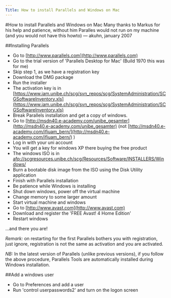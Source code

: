 ```yaml
---
Title: How to install Parallels and Windows on Mac
---
```

#How to install Parallels and Windows on Mac
Many thanks to Markus for his help and patience, without him Paralles would not run on my machine (and you would not have this howto) &mdash; akuhn, january 2007

##Installing Parallels


-  Go to [http://www.parallels.com](http://www.parallels.com)
-  Go to the trial version of 'Parallels Desktop for Mac' (Build 1970 this was for me)
-  Skip step 1, as we have a registration key
-  Download the DMG package
-  Run the installer
-  The activation key is in [https://www.iam.unibe.ch/scg/svn_repos/scg/SystemAdministration/SCGSoftwareInventory.xls](https://www.iam.unibe.ch/scg/svn_repos/scg/SystemAdministration/SCGSoftwareInventory.xls)
-  Break Parallels installation and get a copy of windows.
-  Go to  [http://msdn40.e-academy.com/unibe_gesamter](http://msdn40.e-academy.com/unibe_gesamter) (not [http://msdn40.e-academy.com/ifiuam_bern/](http://msdn40.e-academy.com/ifiuam_bern/) )
-  Log in with your uni account
-  You will get a key for windows XP there buying the free product
-  The windows ISO is in [afp://scgresources.unibe.ch/scg/Resources/Software/INSTALLERS/Windows/](afp://scgresources.unibe.ch/scg/Resources/Software/INSTALLERS/Windows/)
-  Burn a bootable disk image from the ISO using the Disk Utility application
-  Finish with Parallels installation
-  Be patience while Windows is installing
-  Shut down windows, power off the virtual machine
-  Change memory to some larger amount
-  Start virtual machine and windows
-  Go to [http://www.avast.com](http://www.avast.com)
-  Download and register the 'FREE Avast! 4 Home Edition'
-  Restart windows

...and there you are!

<i>Remark:</i> on restarting for the first Parallels bothers you with registration, just ignore, registration is not the same as activation and you are activated. 

<i>NB:</i> In the latest version of Parallels (unlike previous versions), if you follow the above procedure, Parallels Tools are automatically installed during Windows installation.

##Add a windows user


-  Go to Preferences and add a user
-  Run 'control userpasswords2' and turn on the logon screen
